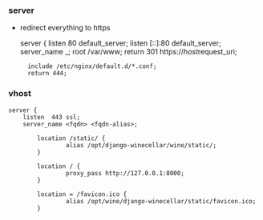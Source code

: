 ### server
- redirect everything to https


    
    server {
        listen 80 default_server;
        listen [::]:80 default_server;
        server_name _;
        root         /var/www;
        return 301 https://$host$request_uri;

        include /etc/nginx/default.d/*.conf;
        return 444;


### vhost

    server {
        listen  443 ssl;
        server_name <fqdn> <fqdn-alias>;

            location /static/ {
                    alias /opt/django-winecellar/wine/static/;
            }

            location / {
                    proxy_pass http://127.0.0.1:8000;
            }

            location = /favicon.ico {
                    alias /opt/wine/django-winecellar/static/favicon.ico;
            }


